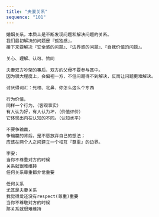```yaml
---
title: "夫妻关系"
sequence: "101"
---
```


```text
婚姻关系，本质上是不断发现问题和解决问题的关系。
我们最初解决的问题是『孤独感』，
接下来要解决『安全感的问题』、『边界感的问题』、『自我价值的问题』。
```

```text
关心、理解、认可、赞同
```

```text
夫妻双方吵架的事后，双方的父母不要参与其中。
因为很大程度上，会偏袒一方，不但问题得不到解决，反而让问题更难解决。
```

```text
讨厌得词汇：死相、北鼻、你怎么这么个东西
```

```text
行为价值，
同样一个行为，（客观事实）
有人认为好，有人认为坏，（价值评价）
它体现出内在认知的不同。（认知水平）
```

```text
不要争输赢，
争输赢的背后，是不愿放弃自己的想法；
应该在两个人之间建立一个相互『尊重』的边界。
```

```text
李安:
当你不尊重对方的时候
关系就很难维持
任何关系尊重都非常重要

任何关系
尤其是夫妻关系
我觉得爱还没有respect(尊重)重要
当你不尊敬对方的时候
那关系就很难维持

```
